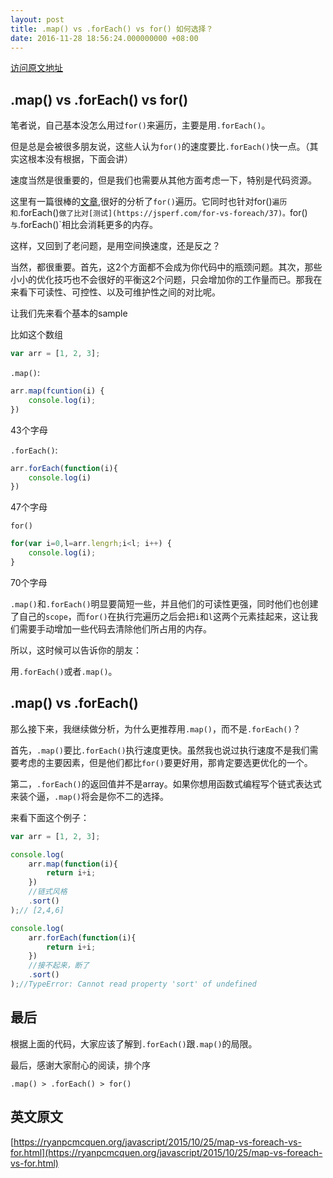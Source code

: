 ```yaml
---
layout: post
title: .map() vs .forEach() vs for() 如何选择？
date: 2016-11-28 18:56:24.000000000 +08:00
---
```


[访问原文地址](http://njfeng.com/2016/11/map-foreach-for/)

## .map() vs .forEach() vs for()

笔者说，自己基本没怎么用过`for()`来遍历，主要是用`.forEach()`。

但是总是会被很多朋友说，这些人认为`for()`的速度要比`.forEach()`快一点。（其实这根本没有根据，下面会讲）

速度当然是很重要的，但是我们也需要从其他方面考虑一下，特别是代码资源。

这里有一篇很棒的[文章](http://zsoltfabok.com/blog/2012/08/javascript-foreach/),很好的分析了`for()`遍历。它同时也针对for()`遍历和`.forEach()`做了比对[测试](https://jsperf.com/for-vs-foreach/37)。`for()`与`.forEach()`相比会消耗更多的内存。

这样，又回到了老问题，是用空间换速度，还是反之？

当然，都很重要。首先，这2个方面都不会成为你代码中的瓶颈问题。其次，那些小小的优化技巧也不会很好的平衡这2个问题，只会增加你的工作量而已。那我在来看下可读性、可控性、以及可维护性之间的对比呢。

让我们先来看个基本的sample

比如这个数组

```javascript
var arr = [1, 2, 3];
```

`.map()`:

```javascript
arr.map(fcuntion(i) {
	console.log(i);
})
```

43个字母

`.forEach()`:

```javascript
arr.forEach(function(i){
	console.log(i)
})
```

47个字母

`for()`

```javascript
for(var i=0,l=arr.lengrh;i<l; i++) {
	console.log(i);
}
```

70个字母

`.map()`和`.forEach()`明显要简短一些，并且他们的可读性更强，同时他们也创建了自己的`scope`，而`for()`在执行完遍历之后会把`i`和`l`这两个元素挂起来，这让我们需要手动增加一些代码去清除他们所占用的内存。

所以，这时候可以告诉你的朋友：

用`.forEach()`或者`.map()`。

## .map() vs .forEach()

那么接下来，我继续做分析，为什么更推荐用`.map()`，而不是`.forEach()`？

首先，`.map()`要比`.forEach()`执行速度更快。虽然我也说过执行速度不是我们需要考虑的主要因素，但是他们都比`for()`要更好用，那肯定要选更优化的一个。

第二，`.forEach()`的返回值并不是array。如果你想用函数式编程写个链式表达式来装个逼，`.map()`将会是你不二的选择。

来看下面这个例子：

```javascript
var arr = [1, 2, 3];

console.log(
	arr.map(function(i){
		return i+i;
	})
	//链式风格
	.sort()
);// [2,4,6]

console.log(
	arr.forEach(function(i){
		return i+i;
	})
	//接不起来，断了
	.sort()
);//TypeError: Cannot read property 'sort' of undefined
```

## 最后

根据上面的代码，大家应该了解到`.forEach()`跟`.map()`的局限。

最后，感谢大家耐心的阅读，排个序

`.map() > .forEach() > for()`



## 英文原文
[https://ryanpcmcquen.org/javascript/2015/10/25/map-vs-foreach-vs-for.html](https://ryanpcmcquen.org/javascript/2015/10/25/map-vs-foreach-vs-for.html)